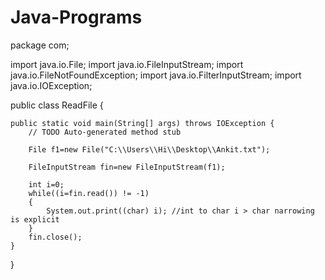 # Java-Programs
package com;

import java.io.File;
import java.io.FileInputStream;
import java.io.FileNotFoundException;
import java.io.FilterInputStream;
import java.io.IOException;

public class ReadFile {

	public static void main(String[] args) throws IOException {
		// TODO Auto-generated method stub

		File f1=new File("C:\\Users\\Hi\\Desktop\\Ankit.txt");
		
		FileInputStream fin=new FileInputStream(f1);
		
		int i=0;
		while((i=fin.read()) != -1)
		{
			System.out.print((char) i); //int to char i > char narrowing is explicit
		}
		fin.close();
	}

}

